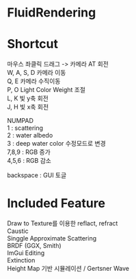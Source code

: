 # FluidRendering

# Shortcut
마우스 좌클릭 드래그 -> 카메라 AT 회전  
W, A, S, D	카메라 이동  
Q, E		카메라 수직이동  
P, O		Light Color Weight 조절  
L, K		빛 y축 회전  
J, H		빛 x축 회전  
  
NUMPAD  
1 : scattering  
2 : water albedo  
3 : deep water color	수정모드로 변경  
7,8,9 : RGB 증가  
4,5,6 : RGB 감소  
  
backspace : GUI 토글  
  
  
# Included Feature
Draw to Texture를 이용한 reflact, refract  
Caustic  
Singgle Approximate Scattering  
BRDF (GGX, Smith)  
ImGui Editing  
Extinction  
Height Map 기반 시뮬레이션 / Gertsner Wave  
